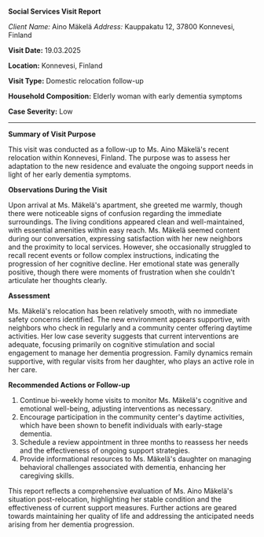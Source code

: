 **Social Services Visit Report**

*Client Name:* Aino Mäkelä
*Address:* Kauppakatu 12, 37800 Konnevesi, Finland

**Visit Date:** 19.03.2025

**Location:** Konnevesi, Finland

**Visit Type:** Domestic relocation follow-up

**Household Composition:** Elderly woman with early dementia symptoms

**Case Severity:** Low

---

**Summary of Visit Purpose**

This visit was conducted as a follow-up to Ms. Aino Mäkelä's recent relocation within Konnevesi, Finland. The purpose was to assess her adaptation to the new residence and evaluate the ongoing support needs in light of her early dementia symptoms.

**Observations During the Visit**

Upon arrival at Ms. Mäkelä's apartment, she greeted me warmly, though there were noticeable signs of confusion regarding the immediate surroundings. The living conditions appeared clean and well-maintained, with essential amenities within easy reach. Ms. Mäkelä seemed content during our conversation, expressing satisfaction with her new neighbors and the proximity to local services. However, she occasionally struggled to recall recent events or follow complex instructions, indicating the progression of her cognitive decline. Her emotional state was generally positive, though there were moments of frustration when she couldn't articulate her thoughts clearly.

**Assessment**

Ms. Mäkelä's relocation has been relatively smooth, with no immediate safety concerns identified. The new environment appears supportive, with neighbors who check in regularly and a community center offering daytime activities. Her low case severity suggests that current interventions are adequate, focusing primarily on cognitive stimulation and social engagement to manage her dementia progression. Family dynamics remain supportive, with regular visits from her daughter, who plays an active role in her care.

**Recommended Actions or Follow-up**

1. Continue bi-weekly home visits to monitor Ms. Mäkelä's cognitive and emotional well-being, adjusting interventions as necessary.
2. Encourage participation in the community center's daytime activities, which have been shown to benefit individuals with early-stage dementia.
3. Schedule a review appointment in three months to reassess her needs and the effectiveness of ongoing support strategies.
4. Provide informational resources to Ms. Mäkelä's daughter on managing behavioral challenges associated with dementia, enhancing her caregiving skills.

This report reflects a comprehensive evaluation of Ms. Aino Mäkelä's situation post-relocation, highlighting her stable condition and the effectiveness of current support measures. Further actions are geared towards maintaining her quality of life and addressing the anticipated needs arising from her dementia progression.